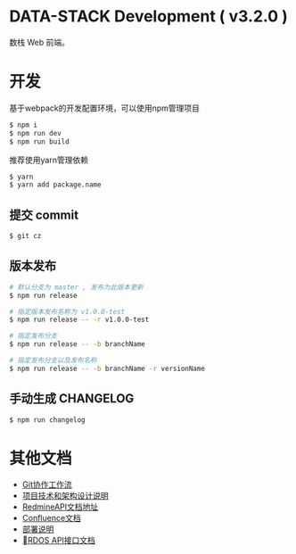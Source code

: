 # DATA-STACK Development ( v3.2.0 )

数栈 Web 前端。

# 开发
基于webpack的开发配置环境，可以使用npm管理项目

```bash
$ npm i
$ npm run dev
$ npm run build
```
推荐使用yarn管理依赖

```bash
$ yarn
$ yarn add package.name
```

## 提交 commit 

```bash
$ git cz
```

## 版本发布

```bash
# 默认分支为 master , 发布为此版本更新
$ npm run release

# 指定版本发布名称为 v1.0.0-test
$ npm run release -- -r v1.0.0-test

# 指定发布分支
$ npm run release -- -b branchName

# 指定发布分支以及发布名称
$ npm run release -- -b branchName -r versionName

```

## 手动生成 CHANGELOG

```bash
$ npm run changelog
```

# 其他文档
- [Git协作工作流](http://git.dtstack.cn/ziv/data-stack-web/wikis/gitflow)
- [项目技术和架构设计说明
](http://git.dtstack.cn/ziv/data-stack-web/wikis/Development)
- [RedmineAPI文档地址](http://redmine.prod.dtstack.cn/projects/rdos)
- [Confluence文档](http://confluence.dev.dtstack.cn/display/RDOS/RD-OS)
- [部署说明](http://git.dtstack.cn/ziv/data-stack-web/wikis/deploy)
- [RDOS API接口文档](http://git.dtstack.cn/dtstack/rdos-docs)


